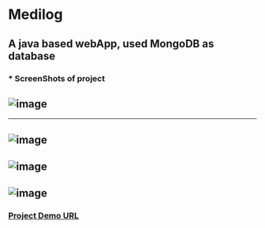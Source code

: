 # Medilog
## A java based webApp, used MongoDB as database 

### * ScreenShots of project

![image](https://user-images.githubusercontent.com/53931595/152982334-3e64f2e2-7bb3-431a-84cd-c4deede6d54d.png)
---
--- 
![image](https://user-images.githubusercontent.com/53931595/152983520-62ae7121-3213-496f-a8d6-017597119d36.png)
---
![image](https://user-images.githubusercontent.com/53931595/152983812-37b761fe-f870-426c-8741-0dc5f02c1bdc.png)
----
![image](https://user-images.githubusercontent.com/53931595/152983953-4c72e8bc-8e01-4d1e-9371-a64b0b5c9129.png)
---
### [Project Demo URL](https://youtu.be/EAWxwPnEzGI)


